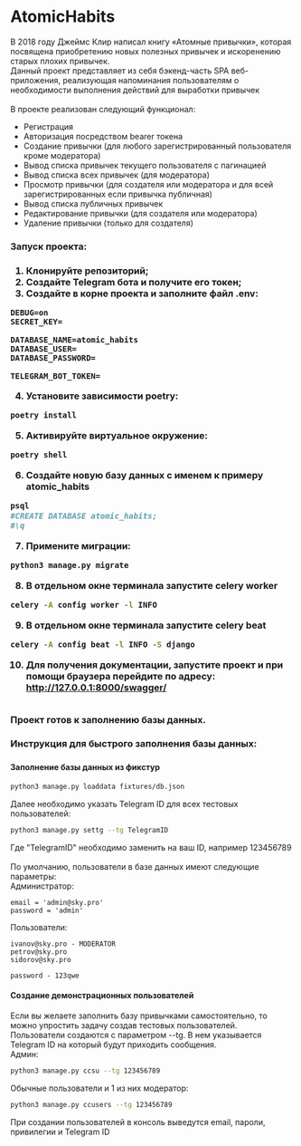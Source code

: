 # AtomicHabits

В 2018 году Джеймс Клир написал книгу «Атомные привычки», которая посвящена приобретению новых полезных привычек и искоренению старых плохих привычек. 
<br/>
Данный проект представляет из себя бэкенд-часть SPA веб-приложения, реализующая напоминания пользователям о необходимости выполнения действий для выработки привычек
<br/><br/>
В проекте реализован следующий функционал:
- Регистрация
- Авторизация посредством bearer токена
- Создание привычки (для любого зарегистрированный пользователя кроме модератора)
- Вывод списка привычек текущего пользователя с пагинацией
- Вывод списка всех привычек (для модератора)
- Просмотр привычки (для создателя или модератора и для всей зарегистрированных если привычка публичная)
- Вывод списка публичных привычек
- Редактирование привычки (для создателя или модератора)
- Удаление привычки (только для создателя)

<h3>Запуск проекта:<h3/>

1. Клонируйте репозиторий;
2. Создайте Telegram бота и получите его токен;
3. Создайте в корне проекта и заполните файл .env:

```
DEBUG=on
SECRET_KEY=

DATABASE_NAME=atomic_habits
DATABASE_USER=
DATABASE_PASSWORD=

TELEGRAM_BOT_TOKEN=
```
4. Установите зависимости poetry:

```bash
poetry install
```

5. Активируйте виртуальное окружение:

```bash
poetry shell
```

6. Создайте новую базу данных с именем к примеру atomic_habits

```bash
psql
#CREATE DATABASE atomic_habits;
#\q
```

7. Примените миграции:

```bash
python3 manage.py migrate
```

8. В отдельном окне терминала запустите celery worker

```bash
celery -A config worker -l INFO
```

9. В отдельном окне терминала запустите celery beat

```bash
celery -A config beat -l INFO -S django
```

10. Для получения документации, запустите проект и при помощи браузера перейдите по адресу:
http://127.0.0.1:8000/swagger/
<br/><br/>

Проект готов к заполнению базы данных.

<h3>Инструкция для быстрого заполнения базы данных:<h3/>

<h4>Заполнение базы данных из фикстур</h4>

```bash
python3 manage.py loaddata fixtures/db.json
```
Далее необходимо указать Telegram ID для всех тестовых пользователей:

```bash
python3 manage.py settg --tg TelegramID
```

Где "TelegramID" необходимо заменить на ваш ID, например 123456789
<br/><br/>
По умолчанию, пользователи в базе данных имеют следующие параметры:
<br/>
Администратор:
```
email = 'admin@sky.pro'
password = 'admin'
```
Пользователи:
```
ivanov@sky.pro - MODERATOR
petrov@sky.pro
sidorov@sky.pro

password - 123qwe
```

<h4>Cоздание демонстрационных пользователей</h3>

Если вы желаете заполнить базу привычками самостоятельно, то можно упростить задачу создав тестовых пользователей.
<br/>
Пользователи создаются с параметром --tg. В нем указывается Telegram ID на который будут приходить сообщения.
<br/>
Админ:

```bash
python3 manage.py ccsu --tg 123456789
```
Обычные пользователи и 1 из них модератор:

```bash
python3 manage.py ccusers --tg 123456789
```
При создании пользователей в консоль выведутся email, пароли, привилегии и Telegram ID